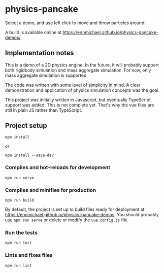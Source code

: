 # physics-pancake

Select a demo, and use left click to move and throw particles around.

A build is available online at https://ennmichael.github.io/physics-pancake-demos/.

## Implementation notes

This is a demo of a 2D physics engine.
In the future, it will probably support both rigidbody simulation and mass aggregate simulation.
For now, only mass aggregate simulation is supported.

The code was written with some level of simplicity in mind.
A clear demonstration and application of physics simulation concepts was the goal.

This project was initially written in Javascript, but eventually TypeScript support was added. This is not complete yet.
That's why the vue files are still in plain JS rather than TypeScript.

## Project setup
```
npm install
```
or
```
npm install --save-dev
```

### Compiles and hot-reloads for development
```
npm run serve
```

### Compiles and minifies for production
```
npm run build
```
By default, the project is set up to build files ready for deployment at https://ennmichael.github.io/physics-pancake-demos.
You should probably use `npm run serve` or delete or modify the `vue.config.js` file.

### Run the tests
```
npm run test
```

### Lints and fixes files
```
npm run lint
```
